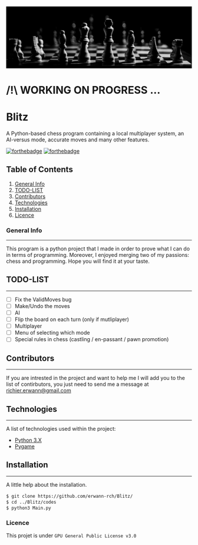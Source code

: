 ![Banner](https://github.com/erwann-rch/Blitz/blob/main/banner.jpg)

# /!\ WORKING ON PROGRESS ...

# Blitz

A Python-based chess program containing a local multiplayer system, an AI-versus mode, accurate moves and many other features.

[![forthebadge](http://forthebadge.com/images/badges/built-with-love.svg)](http://forthebadge.com)  [![forthebadge](http://forthebadge.com/images/badges/powered-by-electricity.svg)](http://forthebadge.com)

## Table of Contents

1. [General Info](#general-info)
2. [TODO-LIST](#todo-list)
3. [Contributors](#contibutors)
4. [Technologies](#technologies)
5. [Installation](#installation)
6. [Licence](#licence)

### General Info
***
This program is a python project that I made in order to prove what I can do in terms of programming.
Moreover, I enjoyed merging two of my passions: chess and programming. Hope you will find it at your taste.

## TODO-LIST 
***
- [ ] Fix the ValidMoves bug
- [ ] Make/Undo the moves
- [ ] AI
- [ ] Flip the board on each turn (only if mutliplayer)
- [ ] Multiplayer
- [ ] Menu of selecting which mode
- [ ] Special rules in chess (castling / en-passant / pawn promotion)

## Contributors
***
If you are intrested in the project and want to help me I will add you to the list of contirbutors, you just need to send me a message at richier.erwann@gmail.com

## Technologies
***
A list of technologies used within the project:
* [Python 3.X](https://www.python.org) 
* [Pygame](https://www.pygame.org/docs/)

## Installation
***
A little help about the installation. 
```
$ git clone https://github.com/erwann-rch/Blitz/
$ cd ../Blitz/codes
$ python3 Main.py
```

### Licence

This projet is under ```GPU General Public License v3.0```

